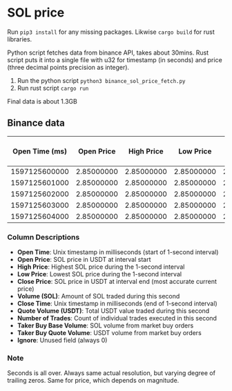 # SOL price

Run `pip3 install` for any missing packages.
Likwise `cargo build` for rust libraries.

Python script fetches data from binance API, takes about 30mins.
Rust script puts it into a single file with u32 for timestamp (in seconds) and price (three decimal points precision as integer).

1. Run the python script `python3 binance_sol_price_fetch.py`
2. Run rust script `cargo run`

Final data is about 1.3GB

## Binance data


| Open Time (ms) | Open Price | High Price | Low Price | Close Price | Volume (SOL) | Close Time (ms) | Quote Volume (USDT) | Number of Trades | Taker Buy Base Volume | Taker Buy Quote Volume | Ignore |
|----------------|------------|------------|-----------|-------------|--------------|-----------------|--------------------|-----------------|-----------------------|------------------------|--------|
| 1597125600000  | 2.85000000 | 2.85000000 | 2.85000000| 2.85000000  | 3.60000000   | 1597125600999   | 10.26000000        | 1               | 3.60000000            | 10.26000000            | 0      |
| 1597125601000  | 2.85000000 | 2.85000000 | 2.85000000| 2.85000000  | 0.00000000   | 1597125601999   | 0.00000000         | 0               | 0.00000000            | 0.00000000             | 0      |
| 1597125602000  | 2.85000000 | 2.85000000 | 2.85000000| 2.85000000  | 0.00000000   | 1597125602999   | 0.00000000         | 0               | 0.00000000            | 0.00000000             | 0      |
| 1597125603000  | 2.85000000 | 2.85000000 | 2.85000000| 2.85000000  | 0.00000000   | 1597125603999   | 0.00000000         | 0               | 0.00000000            | 0.00000000             | 0      |
| 1597125604000  | 2.85000000 | 2.85000000 | 2.85000000| 2.85000000  | 0.00000000   | 1597125604999   | 0.00000000         | 0               | 0.00000000            | 0.00000000             | 0      |

### Column Descriptions

- **Open Time**: Unix timestamp in milliseconds (start of 1-second interval)
- **Open Price**: SOL price in USDT at interval start
- **High Price**: Highest SOL price during the 1-second interval
- **Low Price**: Lowest SOL price during the 1-second interval  
- **Close Price**: SOL price in USDT at interval end (most accurate current price)
- **Volume (SOL)**: Amount of SOL traded during this second
- **Close Time**: Unix timestamp in milliseconds (end of 1-second interval)
- **Quote Volume (USDT)**: Total USDT value traded during this second
- **Number of Trades**: Count of individual trades executed in this second
- **Taker Buy Base Volume**: SOL volume from market buy orders
- **Taker Buy Quote Volume**: USDT volume from market buy orders
- **Ignore**: Unused field (always 0)



### Note

Seconds is all over. Always same actual resolution, but varying degree of trailing zeros.
Same for price, which depends on magnitude.